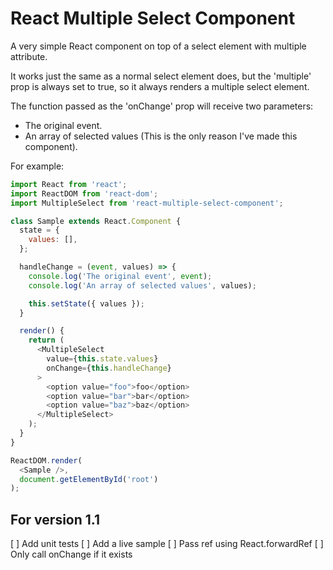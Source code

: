# React Multiple Select Component
A very simple React component on top of a select element with multiple attribute.

It works just the same as a normal select element does, but the 'multiple' prop is always set to true, so it always renders a multiple select element.

The function passed as the 'onChange' prop will receive two parameters:
  - The original event.
  - An array of selected values (This is the only reason I've made this component).

For example:

```javascript
import React from 'react';
import ReactDOM from 'react-dom';
import MultipleSelect from 'react-multiple-select-component';

class Sample extends React.Component {
  state = {
    values: [],
  };

  handleChange = (event, values) => {
    console.log('The original event', event);
    console.log('An array of selected values', values);

    this.setState({ values });
  }

  render() {
    return (
      <MultipleSelect
        value={this.state.values}
        onChange={this.handleChange}
      >
        <option value="foo">foo</option>
        <option value="bar">bar</option>
        <option value="baz">baz</option>
      </MultipleSelect>
    );
  } 
}

ReactDOM.render(
  <Sample />,
  document.getElementById('root')
);

```

## For version 1.1

[ ] Add unit tests
[ ] Add a live sample
[ ] Pass ref using React.forwardRef
[ ] Only call onChange if it exists
